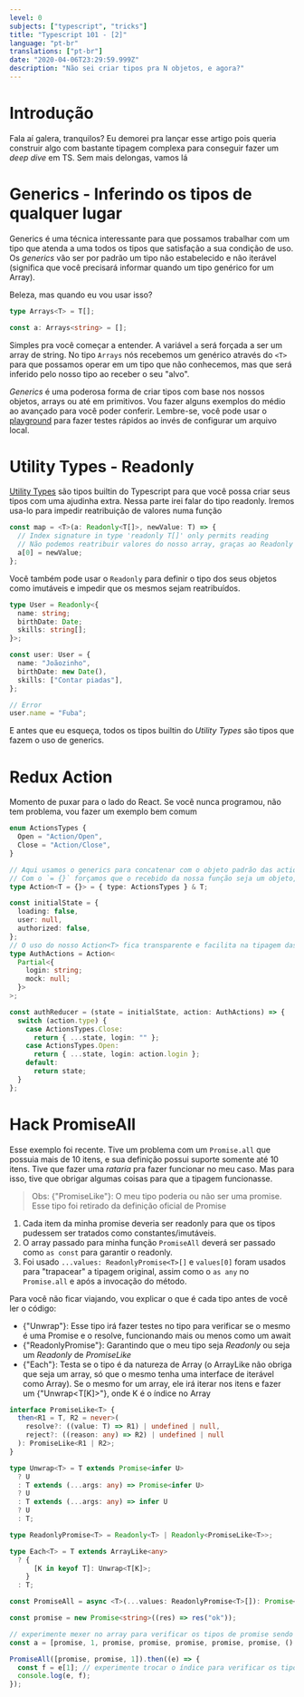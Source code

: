 ```yaml
---
level: 0
subjects: ["typescript", "tricks"]
title: "Typescript 101 - [2]"
language: "pt-br"
translations: ["pt-br"]
date: "2020-04-06T23:29:59.999Z"
description: "Não sei criar tipos pra N objetos, e agora?"
---
```


# Introdução

Fala aí galera, tranquilos? Eu demorei pra lançar esse artigo pois queria construir algo com bastante tipagem complexa para
conseguir fazer um _deep dive_ em TS. Sem mais delongas, vamos lá

# Generics - Inferindo os tipos de qualquer lugar

Generics é uma técnica interessante para que possamos trabalhar com um tipo que atenda a uma todos os tipos que satisfação a
sua condição de uso. Os _generics_ vão ser por padrão um tipo não estabelecido e não iterável (significa que você precisará informar
quando um tipo genérico for um Array).

Beleza, mas quando eu vou usar isso?

```typescript
type Arrays<T> = T[];

const a: Arrays<string> = [];
```

Simples pra você começar a entender. A variável `a` será forçada a ser um array de string. No tipo `Arrays` nós recebemos um genérico através do `<T>` para que possamos operar em um tipo que não conhecemos, mas que será inferido pelo nosso tipo ao receber o seu "alvo".

_Generics_ é uma poderosa forma de criar tipos com base nos nossos objetos, arrays ou até em primitivos. Vou fazer alguns exemplos do médio ao avançado para você poder conferir. Lembre-se, você pode usar o [playground](https://www.typescriptlang.org/play/index.html) para fazer testes rápidos ao invés de configurar um arquivo local.

# Utility Types - Readonly

[Utility Types](https://www.typescriptlang.org/docs/handbook/utility-types.html) são tipos builtin do Typescript para que você possa criar seus tipos com uma ajudinha extra. Nessa parte irei falar do tipo readonly. Iremos usa-lo para impedir reatribuição de valores numa função

```typescript
const map = <T>(a: Readonly<T[]>, newValue: T) => {
  // Index signature in type 'readonly T[]' only permits reading
  // Não podemos reatribuir valores do nosso array, graças ao Readonly
  a[0] = newValue;
};
```

Você também pode usar o `Readonly` para definir o tipo dos seus objetos como imutáveis e impedir que os mesmos sejam reatribuídos.

```typescript
type User = Readonly<{
  name: string;
  birthDate: Date;
  skills: string[];
}>;

const user: User = {
  name: "Joãozinho",
  birthDate: new Date(),
  skills: ["Contar piadas"],
};

// Error
user.name = "Fuba";
```

E antes que eu esqueça, todos os tipos builtin do _Utility Types_ são tipos que fazem o uso de generics.

# Redux Action

Momento de puxar para o lado do React. Se você nunca programou, não tem problema, vou fazer um exemplo bem comum

```typescript
enum ActionsTypes {
  Open = "Action/Open",
  Close = "Action/Close",
}

// Aqui usamos o generics para concatenar com o objeto padrão das actions recebidas no reducer
// Com o `= {}` forçamos que o recebido da nossa função seja um objeto, evitando tipos errados
type Action<T = {}> = { type: ActionsTypes } & T;

const initialState = {
  loading: false,
  user: null,
  authorized: false,
};
// O uso do nosso Action<T> fica transparente e facilita na tipagem das ações de nosso reducer
type AuthActions = Action<
  Partial<{
    login: string;
    mock: null;
  }>
>;

const authReducer = (state = initialState, action: AuthActions) => {
  switch (action.type) {
    case ActionsTypes.Close:
      return { ...state, login: "" };
    case ActionsTypes.Open:
      return { ...state, login: action.login };
    default:
      return state;
  }
};
```

# Hack PromiseAll

Esse exemplo foi recente. Tive um problema com um `Promise.all` que possuia mais de 10 itens, e sua definição possui suporte somente até 10 itens. Tive que fazer uma _rataria_ pra fazer funcionar no meu caso. Mas para isso, tive que obrigar algumas coisas para que a tipagem funcionasse.

> Obs: {"PromiseLike<T>"}: O meu tipo poderia ou não ser uma promise. Esse tipo foi retirado da definição oficial de Promise

1. Cada item da minha promise deveria ser readonly para que os tipos pudessem ser tratados como constantes/imutáveis.
2. O array passado para minha função `PromiseAll` deverá ser passado como `as const` para garantir o readonly.
3. Foi usado `...values: ReadonlyPromise<T>[]` e `values[0]` foram usados para "trapacear" a tipagem original, assim como o `as any` no `Promise.all` e após a invocação do método.

Para você não ficar viajando, vou explicar o que é cada tipo antes de você ler o código:

- {"Unwrap<T>"}: Esse tipo irá fazer testes no tipo para verificar se o mesmo é uma Promise e o resolve, funcionando mais ou menos como um await
- {"ReadonlyPromise<T>"}: Garantindo que o meu tipo seja _Readonly_ ou seja um _Readonly_ de _PromiseLike_
- {"Each<T>"}: Testa se o tipo é da natureza de Array (o ArrayLike não obriga que seja um array, só que o mesmo tenha uma interface de iterável como Array). Se o mesmo for um array, ele irá iterar nos itens e fazer um {"Unwrap<T[K]>"}, onde K é o índice no Array

```typescript
interface PromiseLike<T> {
  then<R1 = T, R2 = never>(
    resolve?: ((value: T) => R1) | undefined | null,
    reject?: ((reason: any) => R2) | undefined | null
  ): PromiseLike<R1 | R2>;
}

type Unwrap<T> = T extends Promise<infer U>
  ? U
  : T extends (...args: any) => Promise<infer U>
  ? U
  : T extends (...args: any) => infer U
  ? U
  : T;

type ReadonlyPromise<T> = Readonly<T> | Readonly<PromiseLike<T>>;

type Each<T> = T extends ArrayLike<any>
  ? {
      [K in keyof T]: Unwrap<T[K]>;
    }
  : T;

const PromiseAll = async <T>(...values: ReadonlyPromise<T>[]): Promise<Each<T>> => Promise.all(values[0] as any) as any;

const promise = new Promise<string>((res) => res("ok"));

// experimente mexer no array para verificar os tipos de promise sendo resolvidas
const a = [promise, 1, promise, promise, promise, promise, promise, () => {}] as const;

PromiseAll([promise, promise, 1]).then((e) => {
  const f = e[1]; // experimente trocar o índice para verificar os tipos
  console.log(e, f);
});
```
